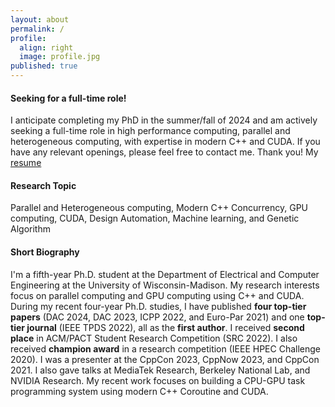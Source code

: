 ```yaml
---
layout: about
permalink: /
profile:
  align: right
  image: profile.jpg
published: true
---
```


#### Seeking for a full-time role!
I anticipate completing my PhD in the summer/fall of 2024 and am actively seeking a full-time role in high performance computing, 
parallel and heterogeneous computing, with expertise in modern C++ and CUDA. 
If you have any relevant openings, please feel free to contact me. Thank you!
My <a href="https://github.com/dian-lun-lin/dian-lun-lin.github.io/blob/main/dian_lun_lin_2024_resume.pdf">resume</a>

#### Research Topic
Parallel and Heterogeneous computing, Modern C++ Concurrency, GPU computing, CUDA, Design Automation, Machine learning, and Genetic Algorithm 
#### Short Biography
I'm a fifth-year Ph.D. student at the Department of Electrical and Computer Engineering at the University of Wisconsin-Madison. 
My research interests focus on parallel computing and GPU computing using C++ and CUDA. 
During my recent four-year Ph.D. studies, I have published **four top-tier papers** (DAC 2024, DAC 2023, ICPP 2022, and Euro-Par 2021) and one **top-tier journal** (IEEE TPDS 2022), all as the **first author**. 
I received **second place** in ACM/PACT Student Research Competition (SRC 2022). I also received **champion award** in a research competition (IEEE HPEC Challenge 2020). 
I was a presenter at the CppCon 2023, CppNow 2023, and CppCon 2021. 
I also gave talks at MediaTek Research, Berkeley National Lab, and NVIDIA Research. 
My recent work focuses on building a CPU-GPU task programming system using modern C++ Coroutine and CUDA.

